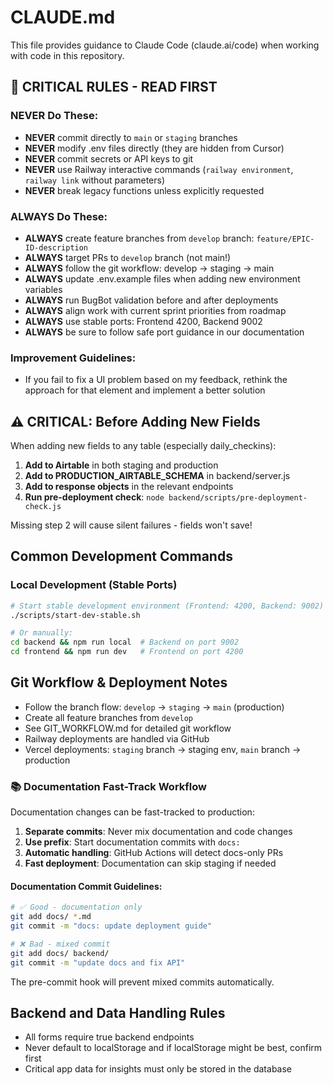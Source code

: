 # CLAUDE.md

This file provides guidance to Claude Code (claude.ai/code) when working with code in this repository.

## 🚨 CRITICAL RULES - READ FIRST

### NEVER Do These:
- **NEVER** commit directly to `main` or `staging` branches
- **NEVER** modify .env files directly (they are hidden from Cursor)
- **NEVER** commit secrets or API keys to git
- **NEVER** use Railway interactive commands (`railway environment`, `railway link` without parameters)
- **NEVER** break legacy functions unless explicitly requested

### ALWAYS Do These:
- **ALWAYS** create feature branches from `develop` branch: `feature/EPIC-ID-description`
- **ALWAYS** target PRs to `develop` branch (not main!)
- **ALWAYS** follow the git workflow: develop → staging → main
- **ALWAYS** update .env.example files when adding new environment variables
- **ALWAYS** run BugBot validation before and after deployments
- **ALWAYS** align work with current sprint priorities from roadmap
- **ALWAYS** use stable ports: Frontend 4200, Backend 9002
- **ALWAYS** be sure to follow safe port guidance in our documentation

### Improvement Guidelines:
- If you fail to fix a UI problem based on my feedback, rethink the approach for that element and implement a better solution

## ⚠️ CRITICAL: Before Adding New Fields

When adding new fields to any table (especially daily_checkins):
1. **Add to Airtable** in both staging and production
2. **Add to PRODUCTION_AIRTABLE_SCHEMA** in backend/server.js
3. **Add to response objects** in the relevant endpoints
4. **Run pre-deployment check**: `node backend/scripts/pre-deployment-check.js`

Missing step 2 will cause silent failures - fields won't save!

## Common Development Commands

### Local Development (Stable Ports)
```bash
# Start stable development environment (Frontend: 4200, Backend: 9002)
./scripts/start-dev-stable.sh

# Or manually:
cd backend && npm run local  # Backend on port 9002
cd frontend && npm run dev   # Frontend on port 4200
```

## Git Workflow & Deployment Notes
- Follow the branch flow: `develop` → `staging` → `main` (production)
- Create all feature branches from `develop`
- See GIT_WORKFLOW.md for detailed git workflow
- Railway deployments are handled via GitHub
- Vercel deployments: `staging` branch → staging env, `main` branch → production

### 📚 Documentation Fast-Track Workflow
Documentation changes can be fast-tracked to production:
1. **Separate commits**: Never mix documentation and code changes
2. **Use prefix**: Start documentation commits with `docs:`
3. **Automatic handling**: GitHub Actions will detect docs-only PRs
4. **Fast deployment**: Documentation can skip staging if needed

#### Documentation Commit Guidelines:
```bash
# ✅ Good - documentation only
git add docs/ *.md
git commit -m "docs: update deployment guide"

# ❌ Bad - mixed commit
git add docs/ backend/
git commit -m "update docs and fix API"
```

The pre-commit hook will prevent mixed commits automatically.

## Backend and Data Handling Rules
- All forms require true backend endpoints
- Never default to localStorage and if localStorage might be best, confirm first
- Critical app data for insights must only be stored in the database